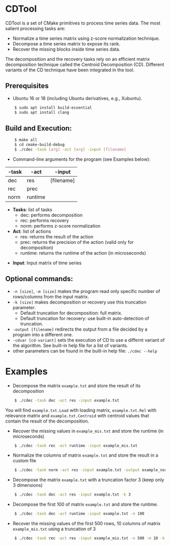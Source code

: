 # CDTool
CDTool is a set of CMake primitives to process time series data. The most salient processing tasks are:
- Normalize a time series matrix using z-score normalization technique.
- Decompose a time series matrix to expose its rank.
- Recover the missing blocks inside time series data. 

The decomposition and the recovery tasks rely on an efficient matrix decomposition technique called the Centroid Decomposition (CD). Different variants of the CD technique have been integrated in the tool.

## Prerequisites

- Ubuntu 16 or 18 (including Ubuntu derivatives, e.g., Xubuntu).
```bash
    $ sudo apt install build-essential
    $ sudo apt install clang
```

## Build and Execution:


```bash
    $ make all
    $ cd cmake-build-debug
    $ ./cdec -task [arg] -act [arg] -input [filename]
```
- Command-line arguments for the program (see Examples below):

 | -task | -act | -input |
 | -------- | -------- | -------- | 
 | dec    | res        | [filename] |
 | rec    | prec       | |
 | norm   | runtime    | |

- **Tasks**: list of tasks
    - dec: performs decomposition
    - rec: performs recovery
    - norm: performs z-score normalization
- **Act**: list of actions
    - res: returns the result of the action
    - prec: returns the precision of the action (valid only for decomposition)
    - runtime: returns the runtime of the action (in microseconds)

<!---
The result is written into the file, decomposition output is written into three files with resp. suffixes (Loading matrix, Relevance matrix, Centroid Values)
-->

- **Input**: Input matrix of time series



## Optional commands:

- `-n [size]`, `-m [size]` makes the program read only specific number of rows/columns from the input matrix.
- `-k [size]` makes decomposition or recovery use this truncation parameter. 
    - Default truncation for decomposition: full matrix. 
    - Default truncation for recovery: use built-in auto-detection of truncation.
- `-output [filename]` redirects the output from a file decided by a program into a different one. 
- `-cdvar [cd-variant]` sets the execution of CD to use a differnt variant of the algorithm. See built-in help file for a list of variants.
- other parameters can be found in the built-in help file: `./cdec --help`

# Examples

- Decompose the matrix `example.txt` and store the result of its decomposition
```bash
    $ ./cdec -task dec -act res -input example.txt
```
You will find `example.txt.Load` with loading matrix,  `example.txt.Rel` with relevance matrix and `example.txt.Centroid` with centroid values that contain the result of the decomposition.

- Recover the missing values in `example_mis.txt` and store the runtime (in microseconds)
```bash
    $ ./cdec -task rec -act runtime -input example_mis.txt
```

- Normalize the columns of matrix `example.txt` and store the result in a custom file
```bash
    $ ./cdec -task norm -act res -input example.txt -output example_norm.txt
```

- Decompose the matrix `example.txt` with a truncation factor 3 (keep only 3 dimensions)
```bash
    $ ./cdec -task dec -act res -input example.txt -k 3
```

- Decompose the first 100 of matrix `example.txt` and store the runtime.
```bash
    $ ./cdec -task dec -act runtime -input example.txt -n 100
```

- Recover the missing values of the first 500 rows, 10 columns of matrix `example_mis.txt` using a truncation of 3
```bash
    $ ./cdec -task rec -act res -input example_mis.txt -n 500 -m 10 -k 3
```
